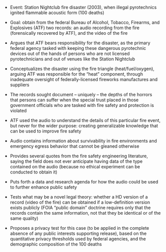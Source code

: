- Event: Station Nightclub fire disaster (2003), when illegal pyrotechnics ignited flammable acoustic form (100 deaths)

- Goal: obtain from the federal Bureau of Alcohol, Tobacco, Firearms, and Explosives (ATF) two records: an audio recording from the fire (forensically recovered by ATF), and the video of the fire

- Argues that ATF bears responsibility for the disaster, as the primary federal agency tasked with keeping these dangerous pyrotechnic devices out of the hands of persons who are not licensed pyrotechnicians and out of venues like the Station Nightclub

- Conceptualizes the disaster using the fire triangle (heat/fuel/oxygen), arguing ATF was responsible for the “heat” component, through inadequate oversight of federally-licensed fireworks manufactures and suppliers

- The records sought document – uniquely – the depths of the horrors that persons can suffer when the special trust placed in those government officials who are tasked with fire safety and protection is violated

- ATF used the audio to understand the details of this particular fire event, but never for the wider purpose: creating generalizable knowledge that can be used to improve fire safety

- Audio contains information about survivability in fire environments and emergency egress behavior that cannot be gleaned otherwise

- Provides several quotes from the fire safety engineering literature, saying the field does not ever anticipate having data of the type contained on the audio (because no ethical experiment can be conducted to obtain it)

- Puts forth a data and research agenda for how the audio could be used to further enhance public safety

- Tests what may be a novel legal theory: whether a HD version of a record (video of the fire) can be obtained if a low-definition version exists publicly (FOIA “public domain” doctrine requires only that the records contain the same information, not that they be identical or of the same quality)

- Proposes a privacy test for this case (to be applied in the complete absence of any public interests supporting release), based on the quantitative privacy thresholds used by federal agencies, and the demographic composition of the 100 deaths
